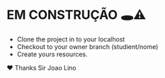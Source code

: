 # EM CONSTRUÇÃO 🕳⚠

- Clone the project in to your localhost
- Checkout to your owner branch (studient/nome)
- Create yours resources.

❤ Thanks Sir Joao Lino
